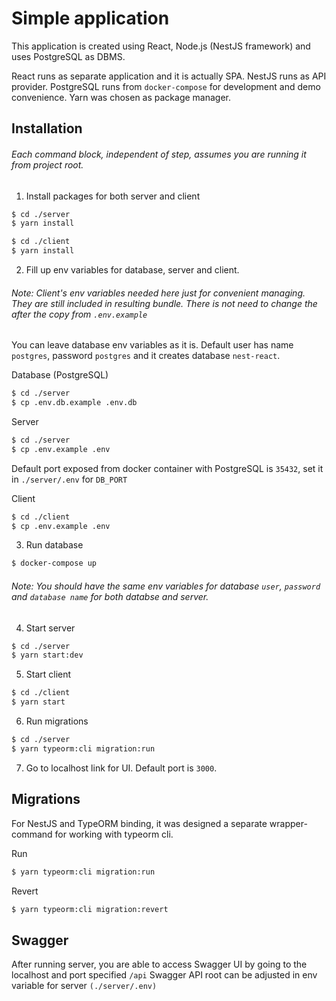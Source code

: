 # Simple application

This application is created using React, Node.js (NestJS framework) and uses PostgreSQL as DBMS.

React runs as separate application and it is actually SPA.
NestJS runs as API provider.
PostgreSQL runs from `docker-compose` for development and demo convenience.
Yarn was chosen as package manager.

## Installation

###### Each command block, independent of step, assumes you are running it from project root.

1. Install packages for both server and client

```bash
$ cd ./server
$ yarn install
```

```bash
$ cd ./client
$ yarn install
```

2. Fill up env variables for database, server and client.

###### Note: Client's env variables needed here just for convenient managing. They are still included in resulting bundle. There is not need to change the after the copy from `.env.example`

You can leave database env variables as it is. Default user has name `postgres`, password `postgres` and it creates database `nest-react`.

Database (PostgreSQL)
```bash
$ cd ./server
$ cp .env.db.example .env.db
```

Server
```bash
$ cd ./server
$ cp .env.example .env
```
Default port exposed from docker container with PostgreSQL is `35432`, set it in `./server/.env` for `DB_PORT`

Client
```bash
$ cd ./client
$ cp .env.example .env
```

3. Run database

```bash
$ docker-compose up
```

###### Note: You should have the same env variables for database `user`, `password` and `database name` for both databse and server.

4. Start server

```bash
$ cd ./server
$ yarn start:dev
```

5. Start client

```bash
$ cd ./client
$ yarn start
```

6. Run migrations

```bash
$ cd ./server
$ yarn typeorm:cli migration:run
```

7. Go to localhost link for UI. Default port is `3000`.

## Migrations

For NestJS and TypeORM binding, it was designed a separate wrapper-command for working with typeorm cli.

Run

```bash
$ yarn typeorm:cli migration:run
```

Revert

```bash
$ yarn typeorm:cli migration:revert
```

## Swagger

After running server, you are able to access Swagger UI by going to the localhost and port specified `/api`
Swagger API root can be adjusted in env variable for server `(./server/.env)`
